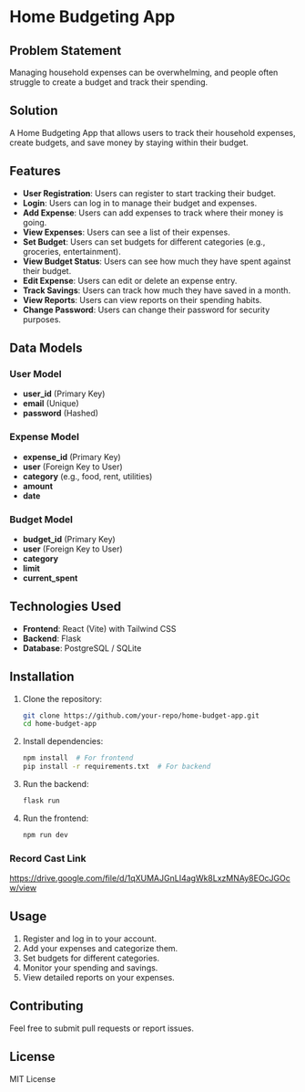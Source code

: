 # Home Budgeting App

## Problem Statement
Managing household expenses can be overwhelming, and people often struggle to create a budget and track their spending.

## Solution
A Home Budgeting App that allows users to track their household expenses, create budgets, and save money by staying within their budget.

## Features
- **User Registration**: Users can register to start tracking their budget.
- **Login**: Users can log in to manage their budget and expenses.
- **Add Expense**: Users can add expenses to track where their money is going.
- **View Expenses**: Users can see a list of their expenses.
- **Set Budget**: Users can set budgets for different categories (e.g., groceries, entertainment).
- **View Budget Status**: Users can see how much they have spent against their budget.
- **Edit Expense**: Users can edit or delete an expense entry.
- **Track Savings**: Users can track how much they have saved in a month.
- **View Reports**: Users can view reports on their spending habits.
- **Change Password**: Users can change their password for security purposes.

## Data Models
### User Model
- **user_id** (Primary Key)
- **email** (Unique)
- **password** (Hashed)

### Expense Model
- **expense_id** (Primary Key)
- **user** (Foreign Key to User)
- **category** (e.g., food, rent, utilities)
- **amount**
- **date**

### Budget Model
- **budget_id** (Primary Key)
- **user** (Foreign Key to User)
- **category**
- **limit**
- **current_spent**

## Technologies Used
- **Frontend**: React (Vite) with Tailwind CSS
- **Backend**: Flask
- **Database**: PostgreSQL / SQLite

## Installation
1. Clone the repository:
   ```bash
   git clone https://github.com/your-repo/home-budget-app.git
   cd home-budget-app
   ```
2. Install dependencies:
   ```bash
   npm install  # For frontend
   pip install -r requirements.txt  # For backend
   ```
3. Run the backend:
   ```bash
   flask run
   ```
4. Run the frontend:
   ```bash
   npm run dev

   ```
### Record Cast Link
https://drive.google.com/file/d/1qXUMAJGnLI4agWk8LxzMNAy8EOcJGOcw/view


## Usage
1. Register and log in to your account.
2. Add your expenses and categorize them.
3. Set budgets for different categories.
4. Monitor your spending and savings.
5. View detailed reports on your expenses.

## Contributing
Feel free to submit pull requests or report issues.

## License
MIT License

